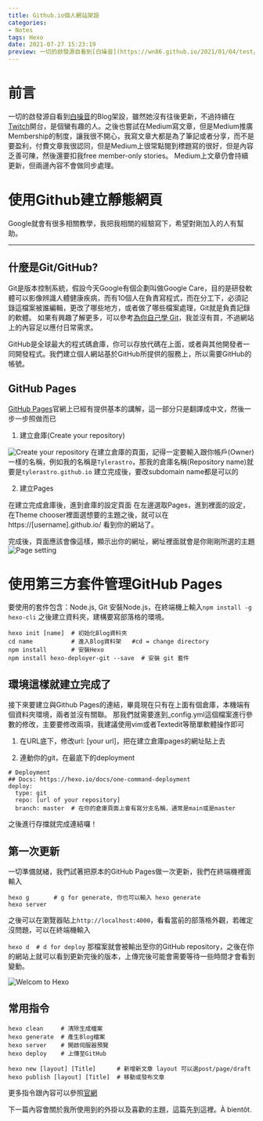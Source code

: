 ```yaml
---
title: Github.io個人網站架設
categories:
- Notes
tags: Hexo
date: 2021-07-27 15:23:19
preview: 一切的啟發源自看到[白噪音](https://wn86.github.io/2021/01/04/test/#more)的Blog架設，雖然她沒有往後更新，不過持續在[Twitch](https://www.twitch.tv/cantbackdown86)開台，是個蠻有趣的人。之後也嘗試在Medium寫文章，但是Medium推廣Membership的制度，讓我很不開心，我寫文章大都是為了筆記或者分享，而不是要盈利，付費文章我很認同，但是Medium上很常點閱到標題寫的很好，但是內容乏善可陳，然後還要扣我free member-only stories。
---
```



# 前言

一切的啟發源自看到[白噪音](https://wn86.github.io/2021/01/04/test/#more)的Blog架設，雖然她沒有往後更新，不過持續在[Twitch](https://www.twitch.tv/cantbackdown86)開台，是個蠻有趣的人。之後也嘗試在Medium寫文章，但是Medium推廣Membership的制度，讓我很不開心，我寫文章大都是為了筆記或者分享，而不是要盈利，付費文章我很認同，但是Medium上很常點閱到標題寫的很好，但是內容乏善可陳，然後還要扣我free member-only stories。
Medium上文章仍會持續更新，但兩邊內容不會做同步處理。


<!--more-->

# 使用Github建立靜態網頁

Google就會有很多相關教學，我把我相關的經驗寫下，希望對剛加入的人有幫助。

---

## 什麼是Git/GitHub?

Git是版本控制系統，假設今天Google有個企劃叫做Google Care，目的是研發軟體可以影像辨識人體健康疾病，而有10個人在負責寫程式，而在分工下，必須記錄這檔案被誰編輯，更改了哪些地方，或者做了哪些檔案處理，Git就是負責記錄的軟體。
如果有興趣了解更多，可以參考[為你自己學 Git](https://gitbook.tw)，我並沒有買，不過網站上的內容足以應付日常需求。



GitHub是全球最大的程式碼倉庫，你可以存放代碼在上面，或者與其他開發者一同開發程式。我們建立個人網站基於GitHub所提供的服務上，所以需要GitHub的帳號。

## GitHub Pages

[GitHub Pages](https://pages.github.com)官網上已經有提供基本的講解，這一部分只是翻譯成中文，然後一步一步照做而已

1. 建立倉庫(Create your repository)

![Create your repository](/Github-io個人網站架設/Create.png)
在建立倉庫的頁面，記得一定要輸入跟你帳戶(Owner)一樣的名稱，例如我的名稱是`Tylerastro`，那我的倉庫名稱(Repository name)就要是`tylerastro.github.io`
建立完成後，要改subdomain name都是可以的

2. 建立Pages

在建立完成倉庫後，進到倉庫的設定頁面
在左邊選取Pages，進到裡面的設定，在Theme chooser裡面選想要的主題之後，就可以在https://[username].github.io/ 看到你的網站了。

完成後，頁面應該會像這樣，顯示出你的網址，網址裡面就會是你剛剛所選的主題
![Page setting](/Github-io個人網站架設/Settings.png)

# 使用第三方套件管理GitHub Pages

要使用的套件包含：Node.js, Git
安裝Node.js，在終端機上輸入`npm install -g hexo-cli`
之後建立資料夾，建構要寫部落格的環境。

```
hexo init [name]  # 初始化Blog資料夾
cd name           # 進入Blog資料架   #cd = change directory
npm install       # 安裝Hexo
npm install hexo-deployer-git --save  # 安裝 git 套件
```

環境這樣就建立完成了
---
接下來要建立與Github Pages的連結，畢竟現在只有在上面有個倉庫，本機端有個資料夾環境，兩者並沒有關聯。
那我們就需要進到_config.yml這個檔案進行參數的修改，主要要修改兩項，我建議使用vim或者Textedit等簡單軟體操作即可

1. 在URL底下，修改url: [your url]，把在建立倉庫pages的網址貼上去

2. 連動你的git，在最底下的deployment

```
# Deployment
## Docs: https://hexo.io/docs/one-command-deployment
deploy:
  type: git
  repo: [url of your repository]
  branch: master  # 在你的倉庫頁面上會有寫分支名稱，通常是main或是master
```

之後進行存擋就完成連結囉！


## 第一次更新

一切準備就緒，我們試著把原本的GitHub Pages做一次更新，我們在終端機裡面輸入
```
hexo g       # g for generate, 你也可以輸入 hexo generate
hexo server  
```
之後可以在瀏覽器貼上`http://localhost:4000`，看看當前的部落格外觀，若確定沒問題，可以在終端機輸入

`hexo d  # d for deploy`
那檔案就會被輸出至你的GitHub repository，之後在你的網站上就可以看到更新完後的版本，上傳完後可能會需要等待一些時間才會看到變動。


![Welcom to Hexo](/Github-io個人網站架設/Hexo.png)


## 常用指令

```
hexo clean     # 清除生成檔案 
hexo generate  # 產生Blog檔案
hexo server    # 開啟伺服器預覽
hexo deploy    # 上傳至GitHub

hexo new [layout] [Title]      # 新增新文章 layout 可以選post/page/draft
hexo publish [layout] [Title]  # 移動或發布文章
```
更多指令跟內容可以參照[官網](https://hexo.io/zh-tw/)

下一篇內容會關於我所使用到的外掛以及喜歡的主題，這篇先到這裡。À bientôt.


